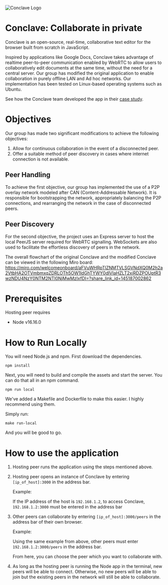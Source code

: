 ![Conclave Logo](/public/assets/img/conclave-mask-small.ico)

# Conclave: Collaborate in private

Conclave is an open-source, real-time, collaborative text editor for the browser built from scratch in JavaScript.

Inspired by applications like Google Docs, Conclave takes advantage of realtime peer-to-peer communication enabled by WebRTC to allow users to collaboratively edit documents at the same time, without the need for a central server. Our group has modified the original application to enable collaboration in purely offline LAN and Ad hoc networks. Our implementation has been tested on Linux-based operating systems such as Ubuntu. 

See how the Conclave team developed the app in their [case study](https://conclave-team.github.io/conclave-site/).

# Objectives

Our group has made two significant modifications to achieve the following objectives:
1. Allow for continuous collaboration in the event of a disconnected peer.
2. Offer a suitable method of peer discovery in cases where internet connection is not available.

## Peer Handling
To achieve the first objective, our group has implemented the use of a P2P overlay network modeled after CAN (Content-Addressable Network). It is responsible for bootstrapping the network, appropriately balancing the P2P connections, and rearranging the network in the case of disconnected peers.

## Peer Discovery
For the second objective, the project uses an Express server to host the local PeerJS server required for WebRTC signalling. WebSockets are also used to facilitate the effortless discovery of peers in the network.

The overall flowchart of the original Conclave and the modified Conclave can be viewed in the following Miro board: https://miro.com/welcomeonboard/aFVuWHRpTlZNMTVLSGVNdXQ0M2h2a2VtbHA2OTVmbmxqZDRLOTh5OW1ldGhTYWY0dlVIaHZLT2xiRDZPOUptR3wzNDU4NzY0NTM2NTI0NjMwMzIxfDI=?share_link_id=145187002862

# Prerequisites

Hosting peer requires
- Node v16.16.0

# How to Run Locally

You will need Node.js and npm. First download the dependencies.

```
npm install
```

Next, you will need to build and compile the assets and start the server. You can do that all in an npm command.

```
npm run local
```

We've added a Makefile and Dockerfile to make this easier. I highly recommend using them.

Simply run:

```
make run-local
```

And you will be good to go.

# How to use the application

1. Hosting peer runs the application using the steps mentioned above.
2. Hosting peer opens an instance of Conclave by entering ```[ip_of_host]:3000``` in the address bar.

    Example:

    If the IP address of the host is ```192.168.1.2```, to access Conclave, ```192.168.1.2:3000``` must be entered in the address bar
3. Other peers can collaborate by entering ```[ip_of_host]:3000/peers``` in the address bar of their own browser. 

    Example: 

    Using the same example from above, other peers must enter ```192.168.1.2:3000/peers``` in the address bar.


    From here, you can choose the peer which you want to collaborate with.
4. As long as the hosting peer is running the Node app in the terminal, new peers will be able to connect. Otherwise, no new peers will be able to join but the existing peers in the network will still be able to collaborate.
